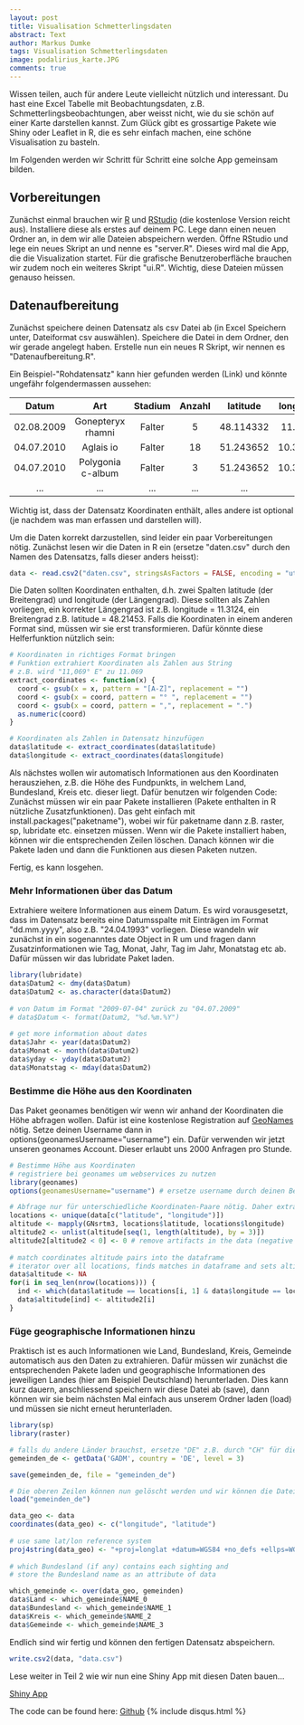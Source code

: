 ```yaml
---
layout: post
title: Visualisation Schmetterlingsdaten
abstract: Text
author: Markus Dumke
tags: Visualisation Schmetterlingsdaten
image: podalirius_karte.JPG
comments: true
---
```


Wissen teilen, auch für andere Leute vielleicht nützlich und interessant.
Du hast eine Excel Tabelle mit Beobachtungsdaten, z.B. Schmetterlingsbeobachtungen, aber weisst nicht, wie du sie schön auf einer Karte darstellen kannst.
Zum Glück gibt es grossartige Pakete wie Shiny oder Leaflet in R, die es sehr einfach machen, eine schöne Visualisation zu basteln.

Im Folgenden werden wir Schritt für Schritt eine solche App gemeinsam bilden.

## Vorbereitungen
Zunächst einmal brauchen wir <a href="https://cran.r-project.org/bin/windows/base/" target="_blank">R</a> und <a href="https://www.rstudio.com/products/rstudio/download/" target="_blank">RStudio</a> (die kostenlose Version reicht aus). 
Installiere diese als erstes auf deinem PC. Lege dann einen neuen Ordner an, in dem wir alle Dateien abspeichern werden. 
Öffne RStudio und lege ein neues Skript an und nenne es "server.R". Dieses wird mal die App, die die Visualization startet. 
Für die grafische Benutzeroberfläche brauchen wir zudem noch ein weiteres Skript "ui.R". Wichtig, diese Dateien müssen genauso heissen.

## Datenaufbereitung
Zunächst speichere deinen Datensatz als csv Datei ab (in Excel Speichern unter, Dateiformat csv auswählen). 
Speichere die Datei in dem Ordner, den wir gerade angelegt haben. Erstelle nun ein neues R Skript, wir nennen es "Datenaufbereitung.R".

Ein Beispiel-"Rohdatensatz" kann hier gefunden werden (Link)
und könnte ungefähr folgendermassen aussehen:

| Datum      | Art                 | Stadium   | Anzahl | latitude   |longitude |
| :--------: | :-----------------: | :--------:| :-----:| :-----:    | :-----: |
| 02.08.2009 | Gonepteryx rhamni   | Falter    |    5   | 48.114332  |11.1566|
| 04.07.2010 | Aglais io           | Falter    | 18     | 51.243652  | 10.35251|
| 04.07.2010 | Polygonia c-album   | Falter    | 3      | 51.243652  | 10.35251|
| ...        | ...                 | ...       | ...    |    ...     | ...|

Wichtig ist, dass der Datensatz Koordinaten enthält, alles andere ist optional (je nachdem was man erfassen und darstellen will).

Um die Daten korrekt darzustellen, sind leider ein paar Vorbereitungen nötig. Zunächst lesen wir die Daten in R ein (ersetze "daten.csv" durch den Namen des Datensatzs, falls dieser anders heisst):

```r
data <- read.csv2("daten.csv", stringsAsFactors = FALSE, encoding = "utf8")
```

Die Daten sollten Koordinaten enthalten, d.h. zwei Spalten latitude (der Breitengrad) und longitude (der Längengrad). 
Diese sollten als Zahlen vorliegen, ein korrekter Längengrad ist z.B. longitude = 11.3124, ein Breitengrad z.B. latitude = 48.21453.
Falls die Koordinaten in einem anderen Format sind, müssen wir sie erst transformieren. Dafür könnte diese Helferfunktion nützlich sein:

```r
# Koordinaten in richtiges Format bringen
# Funktion extrahiert Koordinaten als Zahlen aus String
# z.B. wird "11,069° E" zu 11.069
extract_coordinates <- function(x) {
  coord <- gsub(x = x, pattern = "[A-Z]", replacement = "")
  coord <- gsub(x = coord, pattern = "° ", replacement = "")
  coord <- gsub(x = coord, pattern = ",", replacement = ".")
  as.numeric(coord)
}

# Koordinaten als Zahlen in Datensatz hinzufügen
data$latitude <- extract_coordinates(data$latitude)
data$longitude <- extract_coordinates(data$longitude)
```

Als nächstes wollen wir automatisch Informationen aus den Koordinaten herausziehen, z.B. die Höhe des Fundpunkts, in welchem Land, Bundesland, Kreis etc. dieser liegt.
Dafür benutzen wir folgenden Code: Zunächst müssen wir ein paar Pakete installieren (Pakete enthalten in R nützliche Zusatzfunktionen). 
Das geht einfach mit install.packages("paketname"), wobei wir für paketname dann z.B. raster, sp, lubridate etc. einsetzen müssen.
Wenn wir die Pakete installiert haben, können wir die entsprechenden Zeilen löschen. Danach können wir die Pakete laden und dann die Funktionen aus diesen Paketen nutzen.

Fertig, es kann losgehen.

### Mehr Informationen über das Datum
Extrahiere weitere Informationen aus einem Datum. Es wird vorausgesetzt, dass im Datensatz bereits eine Datumsspalte mit Einträgen im Format "dd.mm.yyyy", also z.B. "24.04.1993" vorliegen.
Diese wandeln wir zunächst in ein sogenanntes date Object in R um und fragen dann Zusatzinformationen wie Tag, Monat, Jahr, Tag im Jahr, Monatstag etc ab. 
Dafür müssen wir das lubridate Paket laden.

```r
library(lubridate)
data$Datum2 <- dmy(data$Datum)
data$Datum2 <- as.character(data$Datum2)
  
# von Datum im Format "2009-07-04" zurück zu "04.07.2009"
# data$Datum <- format(Datum2, "%d.%m.%Y")
  
# get more information about dates
data$Jahr <- year(data$Datum2)
data$Monat <- month(data$Datum2)
data$yday <- yday(data$Datum2)
data$Monatstag <- mday(data$Datum2)
```

### Bestimme die Höhe aus den Koordinaten
Das Paket geonames benötigen wir wenn wir anhand der Koordinaten die Höhe abfragen wollen. 
Dafür ist eine kostenlose Registration auf 
<a href="http://www.geonames.org/login" target="_blank">GeoNames</a> nötig. Setze deinen Username dann in options(geonamesUsername="username") ein.
Dafür verwenden wir jetzt unseren geonames Account. Dieser erlaubt uns 2000 Anfragen pro Stunde.

```r
# Bestimme Höhe aus Koordinaten
# registriere bei geonames um webservices zu nutzen
library(geonames) 
options(geonamesUsername="username") # ersetze username durch deinen Benutzernamen.

# Abfrage nur für unterschiedliche Koordinaten-Paare nötig. Daher extrahieren wir zunächst alle einzigartigen (latitude, longitude)-Paare.
locations <- unique(data[c("latitude", "longitude")])
altitude <- mapply(GNsrtm3, locations$latitude, locations$longitude)
altitude2 <- unlist(altitude[seq(1, length(altitude), by = 3)])
altitude2[altitude2 < 0] <- 0 # remove artifacts in the data (negative altitude)
  
# match coordinates altitude pairs into the dataframe
# iterator over all locations, finds matches in dataframe and sets altitude to the corresponding value
data$altitude <- NA
for(i in seq_len(nrow(locations))) {
  ind <- which(data$latitude == locations[i, 1] & data$longitude == locations[i, 2])
  data$altitude[ind] <- altitude2[i]
}
```

### Füge geographische Informationen hinzu
Praktisch ist es auch Informationen wie Land, Bundesland, Kreis, Gemeinde automatisch aus den Daten zu extrahieren. Dafür müssen wir zunächst die entsprechenden Pakete laden und geographische Informationen des jeweiligen Landes (hier am Beispiel Deutschland) herunterladen. Dies kann kurz dauern, anschliessend speichern wir diese Datei ab (save), dann können wir sie beim nächsten Mal einfach aus unserem Ordner laden  (load) und müssen sie nicht erneut herunterladen.

```r
library(sp)
library(raster)

# falls du andere Länder brauchst, ersetze "DE" z.B. durch "CH" für die Schweiz oder "AUT" für Österreich.
gemeinden_de <- getData('GADM', country = 'DE', level = 3)

save(gemeinden_de, file = "gemeinden_de")

# Die oberen Zeilen können nun gelöscht werden und wir können die Datei mit load laden.
load("gemeinden_de")
```


```r
data_geo <- data
coordinates(data_geo) <- c("longitude", "latitude")
  
# use same lat/lon reference system
proj4string(data_geo) <- "+proj=longlat +datum=WGS84 +no_defs +ellps=WGS84 +towgs84=0,0,0"
  
# which Bundesland (if any) contains each sighting and
# store the Bundesland name as an attribute of data

which_gemeinde <- over(data_geo, gemeinden)
data$Land <- which_gemeinde$NAME_0
data$Bundesland <- which_gemeinde$NAME_1
data$Kreis <- which_gemeinde$NAME_2
data$Gemeinde <- which_gemeinde$NAME_3
```

Endlich sind wir fertig und können den fertigen Datensatz abspeichern.

```r
write.csv2(data, "data.csv")
```



Lese weiter in Teil 2 wie wir nun eine Shiny App mit diesen Daten bauen...


[Shiny App](https://github.com/markdumke/lepivis)



The code can be found here: [Github](https://github.com/markdumke/lepivis)
{% include disqus.html %}
